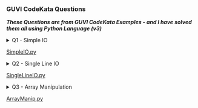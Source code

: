 ### GUVI CodeKata Questions

***These Questions are from GUVI CodeKata Examples - and I have solved them all using Python Language (v3)***

<details> <summary> Q1 - Simple IO </summary>
<p>

Input Description:
To take an integer value

Output Description:
Print the integer value

```
Sample Input :
2

Sample Output :
2
```
</p>
</details>

[SimpleIO.py](https://github.com/abhinavbharadwajr/pythonexamples/GUVI%20CodeKata/SimpleIO.py)

<details> <summary> Q2 - Single Line IO </summary>
<p>

Input Description:
A single line contains integers separated by space

Output Description:
Print the integer list of integers separated by space

```
Sample Input :
2 3 4 5 6 7 8

Sample Output :
2 3 4 5 6 7 8
```
</p>
</details>

[SingleLineIO.py](https://github.com/abhinavbharadwajr/pythonexamples/GUVI%20CodeKata/SingleLineIO.py)

<details> <summary> Q3 - Array Manipulation </summary>
<p>

Input Description:
First-line indicates two integers which are the size of array and 'K' value. Second-line indicates an integer contains elements of an array.

Output Description:
Print the taken input in the same format.

```
Sample Input :
5 3
1 2 3 4 5

Sample Output :
5 3
1 2 3 4 5
```
</p>
</details>

[ArrayManip.py](https://github.com/abhinavbharadwajr/pythonexamples/GUVI%20CodeKata/ArrayManip.py)

